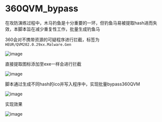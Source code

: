 # 360QVM_bypass

在攻防演练过程中，木马钓鱼是十分重要的一环，但钓鱼马易被提取hash进而失效，本脚本旨在减少重复性工作，批量生成钓鱼马

360会对不携带资源的可疑程序进行拦截，标签为`HEUR/QVM202.0.29xx.Malware.Gen`

![image](https://github.com/Pizz33/360QVM_bypass/assets/88339946/6b287357-bd77-436f-93b3-bc63d6475638)

直接提取图标添加至exe一样会进行拦截

![image](https://github.com/Pizz33/360QVM_bypass/assets/88339946/c803d4c9-ff89-4f6b-8760-198876e68d2d)

脚本通过生成不同hash的ico并写入程序中，实现批量bypass360QVM

![image](https://github.com/Pizz33/360QVM_bypass/assets/88339946/2ea3a967-b845-435d-a806-85b28e838f7e)

实现效果

![image](https://github.com/Pizz33/360QVM_bypass/assets/88339946/6d3dcfac-7877-470b-b449-627ebc45554a)

